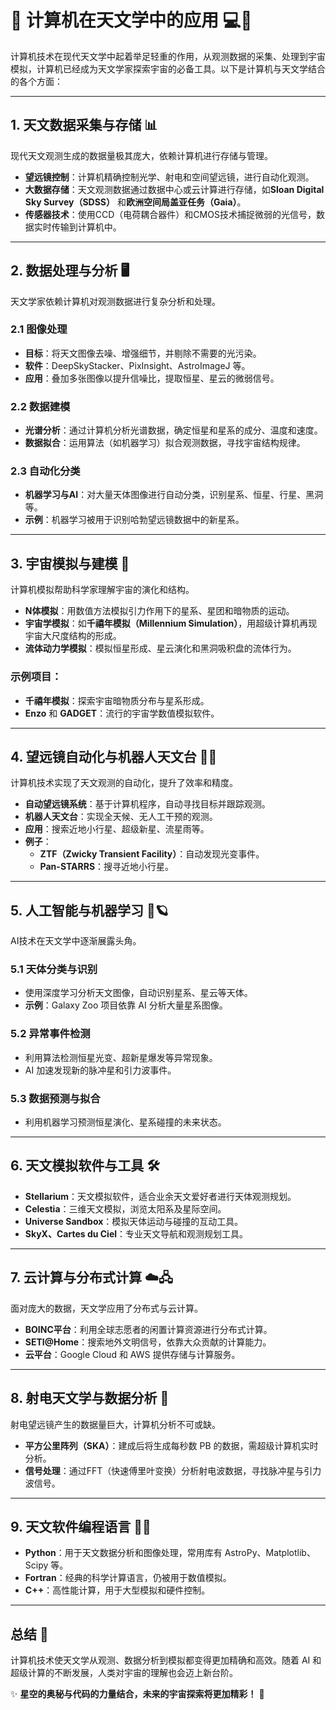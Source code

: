 # 🌌 计算机在天文学中的应用 💻🔭  

计算机技术在现代天文学中起着举足轻重的作用，从观测数据的采集、处理到宇宙模拟，计算机已经成为天文学家探索宇宙的必备工具。以下是计算机与天文学结合的各个方面：

---

## **1. 天文数据采集与存储 📊**  
现代天文观测生成的数据量极其庞大，依赖计算机进行存储与管理。  
- **望远镜控制**：计算机精确控制光学、射电和空间望远镜，进行自动化观测。  
- **大数据存储**：天文观测数据通过数据中心或云计算进行存储，如**Sloan Digital Sky Survey（SDSS）** 和**欧洲空间局盖亚任务（Gaia）**。  
- **传感器技术**：使用CCD（电荷耦合器件）和CMOS技术捕捉微弱的光信号，数据实时传输到计算机中。

---

## **2. 数据处理与分析 🖥️**  
天文学家依赖计算机对观测数据进行复杂分析和处理。  
### **2.1 图像处理**  
- **目标**：将天文图像去噪、增强细节，并剔除不需要的光污染。  
- **软件**：DeepSkyStacker、PixInsight、AstroImageJ 等。  
- **应用**：叠加多张图像以提升信噪比，提取恒星、星云的微弱信号。  

### **2.2 数据建模**  
- **光谱分析**：通过计算机分析光谱数据，确定恒星和星系的成分、温度和速度。  
- **数据拟合**：运用算法（如机器学习）拟合观测数据，寻找宇宙结构规律。  

### **2.3 自动化分类**  
- **机器学习与AI**：对大量天体图像进行自动分类，识别星系、恒星、行星、黑洞等。  
- **示例**：机器学习被用于识别哈勃望远镜数据中的新星系。  

---

## **3. 宇宙模拟与建模 🌠**  
计算机模拟帮助科学家理解宇宙的演化和结构。  
- **N体模拟**：用数值方法模拟引力作用下的星系、星团和暗物质的运动。  
- **宇宙学模拟**：如**千禧年模拟（Millennium Simulation）**，用超级计算机再现宇宙大尺度结构的形成。  
- **流体动力学模拟**：模拟恒星形成、星云演化和黑洞吸积盘的流体行为。  

### **示例项目：**  
- **千禧年模拟**：探索宇宙暗物质分布与星系形成。  
- **Enzo** 和 **GADGET**：流行的宇宙学数值模拟软件。

---

## **4. 望远镜自动化与机器人天文台 🔭🤖**  
计算机技术实现了天文观测的自动化，提升了效率和精度。  
- **自动望远镜系统**：基于计算机程序，自动寻找目标并跟踪观测。  
- **机器人天文台**：实现全天候、无人工干预的观测。  
- **应用**：搜索近地小行星、超级新星、流星雨等。  
- **例子**：  
   - **ZTF（Zwicky Transient Facility）**：自动发现光变事件。  
   - **Pan-STARRS**：搜寻近地小行星。  

---

## **5. 人工智能与机器学习 🤖🪐**  
AI技术在天文学中逐渐展露头角。  
### **5.1 天体分类与识别**  
- 使用深度学习分析天文图像，自动识别星系、星云等天体。  
- **示例**：Galaxy Zoo 项目依靠 AI 分析大量星系图像。  

### **5.2 异常事件检测**  
- 利用算法检测恒星光变、超新星爆发等异常现象。  
- AI 加速发现新的脉冲星和引力波事件。  

### **5.3 数据预测与拟合**  
- 利用机器学习预测恒星演化、星系碰撞的未来状态。  

---

## **6. 天文模拟软件与工具 🛠️**  
- **Stellarium**：天文模拟软件，适合业余天文爱好者进行天体观测规划。  
- **Celestia**：三维天文模拟，浏览太阳系及星际空间。  
- **Universe Sandbox**：模拟天体运动与碰撞的互动工具。  
- **SkyX、Cartes du Ciel**：专业天文导航和观测规划工具。  

---

## **7. 云计算与分布式计算 ☁️🖧**  
面对庞大的数据，天文学应用了分布式与云计算。  
- **BOINC平台**：利用全球志愿者的闲置计算资源进行分布式计算。  
- **SETI@Home**：搜索地外文明信号，依靠大众贡献的计算能力。  
- **云平台**：Google Cloud 和 AWS 提供存储与计算服务。  

---

## **8. 射电天文学与数据分析 📡**  
射电望远镜产生的数据量巨大，计算机分析不可或缺。  
- **平方公里阵列（SKA）**：建成后将生成每秒数 PB 的数据，需超级计算机实时分析。  
- **信号处理**：通过FFT（快速傅里叶变换）分析射电波数据，寻找脉冲星与引力波信号。  

---

## **9. 天文软件编程语言 👨‍💻**  
- **Python**：用于天文数据分析和图像处理，常用库有 AstroPy、Matplotlib、Scipy 等。  
- **Fortran**：经典的科学计算语言，仍被用于数值模拟。  
- **C++**：高性能计算，用于大型模拟和硬件控制。  

---

## **总结 🌟**  
计算机技术使天文学从观测、数据分析到模拟都变得更加精确和高效。随着 AI 和超级计算的不断发展，人类对宇宙的理解也会迈上新台阶。  

✨ **星空的奥秘与代码的力量结合，未来的宇宙探索将更加精彩！** 🚀